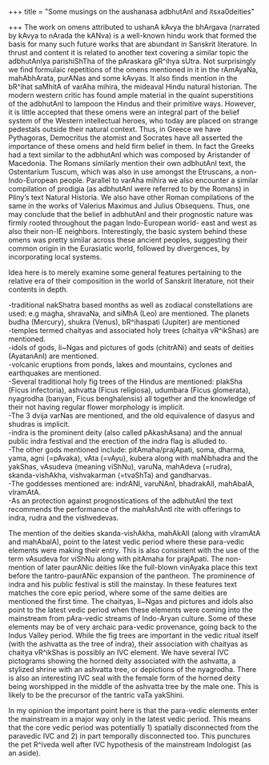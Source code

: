 +++
title = "Some musings on the aushanasa adbhutAnI and itsxa0deities"

+++
The work on omens attributed to ushanA kAvya the bhArgava (narrated by
kAvya to nArada the kANva) is a well-known hindu work that formed the
basis for many such future works that are abundant in Sanskrit
literature. In thrust and content it is related to another text covering
a similar topic the adbhutAnIya parishiShTha of the pAraskara gR^ihya
sUtra. Not surprisingly we find formulaic repetitions of the omens
mentioned in it in the rAmAyaNa, mahAbhArata, purANas and some kAvyas.
It also finds mention in the bR^ihat saMhitA of varAha mihira, the
mideaval Hindu natural historian. The modern western critic has found
ample material in the quaint superstitions of the adbhutAnI to lampoon
the Hindus and their primitive ways. However, it is little accepted that
these omens were an integral part of the belief system of the Western
intellectual heroes, who today are placed on strange pedestals outside
their natural context. Thus, in Greece we have Pythagoras, Democritus
the atomist and Socrates have all asserted the importance of these omens
and held firm belief in them. In fact the Greeks had a text similar to
the adbhutAnI which was composed by Aristander of Macedonia. The Romans
similarly mention their own adbhutAnI text, the Ostentarium Tuscum,
which was also in use amongst the Etruscans, a non-Indo-European people.
Parallel to varAha mihira we also encounter a similar compilation of
prodigia (as adbhutAnI were referred to by the Romans) in Pliny’s text
Natural Historia. We also have other Roman compilations of the same in
the works of Valerius Maximus and Julius Obsequens. Thus, one may
conclude that the belief in adbhutAnI and their prognostic nature was
firmly rooted throughout the pagan Indo-European world- east and west as
also their non-IE neighbors. Interestingly, the basic system behind
these omens was pretty similar across these ancient peoples, suggesting
their common origin in the Eurasiatic world, followed by divergences, by
incorporating local systems.

Idea here is to merely examine some general features pertaining to the
relative era of their composition in the world of Sanskrit literature,
not their contents in depth.

\-traditional nakShatra based months as well as zodiacal constellations
are used: e.g magha, shravaNa, and siMhA (Leo) are mentioned. The
planets budha (Mercury), shukra (Venus), bR^ihaspati (Jupiter) are
mentioned  
\-temples termed chaityas and associated holy trees (chaitya vR^ikShas)
are mentioned.  
\-idols of gods, li\~Ngas and pictures of gods (chitrANi) and seats of
deities (AyatanAnI) are mentioned.  
\-volcanic eruptions from ponds, lakes and mountains, cyclones and
earthquakes are mentioned.  
\-Several traditional holy fig trees of the Hindus are mentioned:
plakSha (Ficus infectoria), ashvatta (Ficus religiosa), udumbara (Ficus
glomerata), nyagrodha (banyan, Ficus benghalensis) all together and the
knowledge of their not having regular flower morphology is implicit.  
\-The 3 dvija varNas are mentioned, and the old equivalence of dasyus
and shudras is implicit.  
\-indra is the prominent deity (also called pAkashAsana) and the annual
public indra festival and the erection of the indra flag is alluded
to.  
\-The other gods mentioned include: pitAmaha/prajApati, soma, dharma,
yama, agni (=pAvaka), vAta (=vAyu), kubera along with maNibhadra and the
yakShas, vAsudeva (meaning viShNu), varuNa, mahAdeva (=rudra),
skanda-vishAkha, vishvakarman (=tvaShTa) and gandharvas.  
\-The goddesses mentioned are: indrANI, varuNAnI, bhadrakAlI, mahAbalA,
vIramAtA.  
\-As an protection against prognostications of the adbhutAnI the text
recommends the performance of the mahAshAntI rite with offerings to
indra, rudra and the vishvedevas.

The mention of the deities skanda-vishAkha, mahAkAlI (along with
vIramAtA and mahAbalA), point to the latest vedic period where these
para-vedic elements were making their entry. This is also consistent
with the use of the term vAsudeva for viShNu along with pitAmaha for
prajApati. The non-mention of later paurANic deities like the full-blown
vinAyaka place this text before the tantro-paurANic expansion of the
pantheon. The prominence of indra and his public festival is still the
mainstay. In these features text matches the core epic period, where
some of the same deities are mentioned the first time. The chaityas,
li\~Ngas and pictures and idols also point to the latest vedic period
when these elements were coming into the mainstream from pAra-vedic
streams of Indo-Aryan culture. Some of these elements may be of very
archaic para-vedic provenance, going back to the Indus Valley period.
While the fig trees are important in the vedic ritual itself (with the
ashvatta as the tree of indra), their association with chaityas as
chaitya vR^ikShas is possibly an IVC element. We have several IVC
pictograms showing the horned deity associated with the ashvatta, a
stylized shrine with an ashvatta tree, or depictions of the nyagrodha.
There is also an interesting IVC seal with the female form of the horned
deity being worshipped in the middle of the ashvatta tree by the male
one. This is likely to be the precursor of the tantric vaTa yakShini.

In my opinion the important point here is that the para-vedic elements
enter the mainstream in a major way only in the latest vedic period.
This means that the core vedic period was potentially 1) spatially
disconnected from the paravedic IVC and 2) in part temporally
disconnected too. This punctures the pet R^iveda well after IVC
hypothesis of the mainstream Indologist (as an aside).
